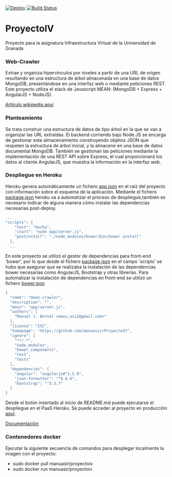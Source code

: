 [![Deploy](https://www.herokucdn.com/deploy/button.svg)](https://heroku.com/deploy?template=https://github.com/manuasir/ProyectoIV)
[![Build Status](https://travis-ci.org/manuasir/ProyectoIV.svg?branch=master)](https://travis-ci.org/manuasir/ProyectoIV)

# ProyectoIV
Proyecto para la asignatura Infraestructura Virtual de la Universidad de Granada 

### Web-Crawler

Extrae y organiza hipervínculos por niveles a partir de una URL de origen resultando en una estructura de árbol almacenada en una base de datos MongoDB, presentándose en una interfaz web o mediante peticiones REST. Este proyecto utiliza el stack de Javascript MEAN: (MongoDB + Express + AngularJS + NodeJS).

[Artículo wikipedia aquí](https://en.wikipedia.org/wiki/Web_crawler)

### Planteamiento

Se trata construir una estructura de datos de tipo árbol en la que se van a organizar las URL extraídas.
El backend corriendo bajo Node.JS se encarga de gestionar este almacenamiento construyendo objetos JSON que respeten la estructura de árbol inicial, y la almacene en una base de datos documental MongoDB.
También se gestionan las peticiones mediante la implementación de una REST API sobre Express, el cual proporcionará los datos al cliente AngularJS, que muestra la información en la interfaz web.

### Despliegue en Heroku

Heroku genera automáticamente un fichero [app.json](https://github.com/manuasir/ProyectoIV/blob/master/app.json) en el raíz del proyecto con información sobre el esquema de la aplicación. 
Mediante el fichero [package.json](https://github.com/manuasir/ProyectoIV/blob/master/package.json) heroku va a automatizar el proceso de despliegue,también es necesario indicar de alguna manera cómo instalar las dependencias necesarias post-deploy.
```c
...
"scripts": {
    "test": "mocha",
    "start": "node app/server.js",
    "postinstall": "./node_modules/bower/bin/bower install"
  },
  ...
```
En este proyecto se utilizó el gestor de dependencias para front-end 'bower', por lo que desde el fichero [package.json](https://github.com/manuasir/ProyectoIV/blob/master/package.json) en el campo 'scripts' se hubo que asegurar que se realizaba la instalación de las dependencias bower necesarias como AngularJS, Bootstrap y otras librerías.
Para automatizar la instalación de dependencias en front-end se utilizó un fichero [bower.json](https://github.com/manuasir/ProyectoIV/blob/master/bower.json)
```c
{
  "name": "mean-crawler",
  "description": "",
  "main": "app/server.js",
  "authors": [
    "Manuel J. Bernal <manu.asi2@gmail.com>"
  ],
  "license": "ISC",
  "homepage": "https://github.com/manuasir/ProyectoIV",
  "ignore": [
    "**/.*",
    "node_modules",
    "bower_components",
    "test",
    "tests"
  ],
  "dependencies": {
    "angular": "angularjs#^1.5.8",
    "json-formatter": "^0.6.0",
    "bootstrap": "^3.3.7"
  }
}
```
Desde el botón insertado al inicio de README.md puede ejecutarse el despliegue en el PaaS Heroku.
Se puede acceder al proyecto en producción [aquí](https://ivwebcrawler.herokuapp.com/).

[Documentación](https://ivwebcrawler.herokuapp.com/docs/Gruntfile.html)

### Contenedores docker

Ejecutar la siguiente secuencia de comandos para desplegar localmente la imagen con el proyecto:

- sudo docker pull manuasir/proyectoiv
- sudo docker run manuasir/proyectoiv